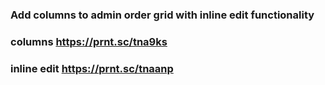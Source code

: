 ### Add columns to admin order grid with inline edit functionality
### columns https://prnt.sc/tna9ks
### inline edit https://prnt.sc/tnaanp